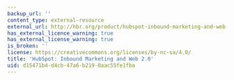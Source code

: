 ```yaml
---
backup_url: ''
content_type: external-resource
external_url: http://hbr.org/product/hubspot-inbound-marketing-and-web-2-0/an/509049-PDF-ENG
has_external_licence_warning: true
has_external_license_warning: true
is_broken: ''
license: https://creativecommons.org/licenses/by-nc-sa/4.0/
title: 'HubSpot: Inbound Marketing and Web 2.0'
uid: d15471b4-d4cb-47a6-b219-0aac55fe1fba
---
```

